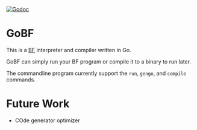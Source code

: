 [![Godoc](https://godoc.org/github.com/linux4life798/gobf/gobflib?status.png)](https://godoc.org/github.com/linux4life798/gobf/gobflib)

# GoBF
This is a [BF][wikipedia-bf] interpreter and compiler written in Go.

GoBF can simply run your BF program or compile it to a binary to run later.

The commandline program currently support the `run`, `gengo`, and `compile`
commands.

# Future Work
* COde generator optimizer

[wikipedia-bf]: https://en.wikipedia.org/wiki/Brainfuck